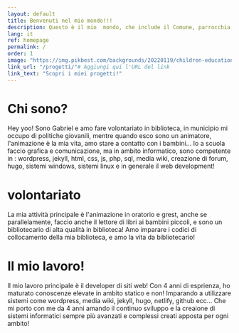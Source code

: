 ```yaml
---
layout: default
title: Benvenuti nel mio mondo!!!
description: Questo è il mio  mondo, che include il Comune, parrocchia, oratorio, grest, associazioni, biblioteca, dev world, tech forum, Govern Developers Forum, social, jekyll, hugo, wordpress e molto altro che è dentro al mio mondo!
lang: it
ref: homepage
permalink: /
order: 1
image: "https://img.pikbest.com/backgrounds/20220119/children-education-blue-sky-and-grass_6243384.jpg!sw800"
link_url: "/progetti/"# Aggiungi qui l'URL del link
link_text: "Scopri i miei progetti!"
---
```

<main class="container my-4" markdown="1">
  <h1>Chi sono?</h1>
  <p>Hey yoo! Sono Gabriel e amo fare volontariato in biblioteca, in municipio mi occupo di politiche giovanili, mentre quando esco sono un animatore, l'animazione è la mia vita, amo stare a contatto con i bambini... Io a scuola faccio grafica e comunicazione, ma in ambito informatico, sono competente in : wordpress, jekyll, html, css, js, php, sql, media wiki, creazione di forum, hugo, sistemi windows, sistemi linux e in generale il web development!</p>

  <h1>volontariato</h1>
  <p>La mia attività principale è l'animazione in oratorio e grest, anche se parallelamente, faccio anche il lettore di libri ai bambini piccoli, e sono un bibliotecario di alta qualità in biblioteca! Amo imparare i codici di collocamento della mia biblioteca, e amo la vita da bibliotecario!</p>
  <h1>Il mio lavoro!</h1>
  <p>Il mio lavoro principale è il developer di siti web! Con 4 anni di esprienza, ho maturato conoscenze elevate in ambito statico e non! Imparando a utilizzare sistemi come wordpress, media wiki, jekyll, hugo, netlify, github ecc... Che mi porto con me da 4 anni amando il continuo sviluppo e la creaione di sistemi informatici sempre più avanzati e complessi creati apposta per ogni ambito!</p></main>
